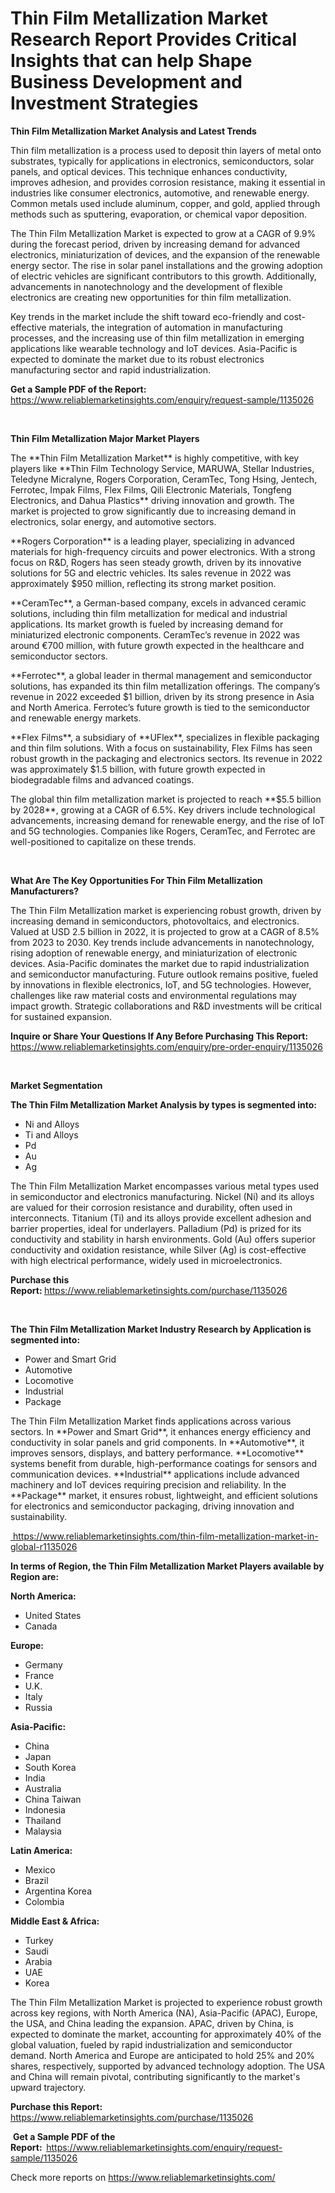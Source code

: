 <p><h1>Thin Film Metallization Market Research Report Provides Critical Insights that can help Shape Business Development and Investment Strategies</h1></p><p><strong>Thin Film Metallization Market Analysis and Latest Trends</strong></p>
<p><p>Thin film metallization is a process used to deposit thin layers of metal onto substrates, typically for applications in electronics, semiconductors, solar panels, and optical devices. This technique enhances conductivity, improves adhesion, and provides corrosion resistance, making it essential in industries like consumer electronics, automotive, and renewable energy. Common metals used include aluminum, copper, and gold, applied through methods such as sputtering, evaporation, or chemical vapor deposition.</p><p>The Thin Film Metallization Market is expected to grow at a CAGR of 9.9% during the forecast period, driven by increasing demand for advanced electronics, miniaturization of devices, and the expansion of the renewable energy sector. The rise in solar panel installations and the growing adoption of electric vehicles are significant contributors to this growth. Additionally, advancements in nanotechnology and the development of flexible electronics are creating new opportunities for thin film metallization.</p><p>Key trends in the market include the shift toward eco-friendly and cost-effective materials, the integration of automation in manufacturing processes, and the increasing use of thin film metallization in emerging applications like wearable technology and IoT devices. Asia-Pacific is expected to dominate the market due to its robust electronics manufacturing sector and rapid industrialization.</p></p>
<p><strong>Get a Sample PDF of the Report:&nbsp;</strong> <a href="https://www.reliablemarketinsights.com/enquiry/request-sample/1135026?utm_campaign=2136&utm_medium=2&utm_source=Github&utm_content=ia&utm_term=26012025&utm_id=thin-film-metallization">https://www.reliablemarketinsights.com/enquiry/request-sample/1135026</a></p>
<p>&nbsp;</p>
<p><strong>Thin Film Metallization Major Market Players</strong></p>
<p><p>The **Thin Film Metallization Market** is highly competitive, with key players like **Thin Film Technology Service, MARUWA, Stellar Industries, Teledyne Micralyne, Rogers Corporation, CeramTec, Tong Hsing, Jentech, Ferrotec, Impak Films, Flex Films, Qili Electronic Materials, Tongfeng Electronics, and Dahua Plastics** driving innovation and growth. The market is projected to grow significantly due to increasing demand in electronics, solar energy, and automotive sectors.</p><p>**Rogers Corporation** is a leading player, specializing in advanced materials for high-frequency circuits and power electronics. With a strong focus on R&D, Rogers has seen steady growth, driven by its innovative solutions for 5G and electric vehicles. Its sales revenue in 2022 was approximately $950 million, reflecting its strong market position.</p><p>**CeramTec**, a German-based company, excels in advanced ceramic solutions, including thin film metallization for medical and industrial applications. Its market growth is fueled by increasing demand for miniaturized electronic components. CeramTec’s revenue in 2022 was around €700 million, with future growth expected in the healthcare and semiconductor sectors.</p><p>**Ferrotec**, a global leader in thermal management and semiconductor solutions, has expanded its thin film metallization offerings. The company’s revenue in 2022 exceeded $1 billion, driven by its strong presence in Asia and North America. Ferrotec’s future growth is tied to the semiconductor and renewable energy markets.</p><p>**Flex Films**, a subsidiary of **UFlex**, specializes in flexible packaging and thin film solutions. With a focus on sustainability, Flex Films has seen robust growth in the packaging and electronics sectors. Its revenue in 2022 was approximately $1.5 billion, with future growth expected in biodegradable films and advanced coatings.</p><p>The global thin film metallization market is projected to reach **$5.5 billion by 2028**, growing at a CAGR of 6.5%. Key drivers include technological advancements, increasing demand for renewable energy, and the rise of IoT and 5G technologies. Companies like Rogers, CeramTec, and Ferrotec are well-positioned to capitalize on these trends.</p></p>
<p>&nbsp;</p>
<p><strong>What Are The Key Opportunities For Thin Film Metallization Manufacturers?</strong></p>
<p><p>The Thin Film Metallization market is experiencing robust growth, driven by increasing demand in semiconductors, photovoltaics, and electronics. Valued at USD 2.5 billion in 2022, it is projected to grow at a CAGR of 8.5% from 2023 to 2030. Key trends include advancements in nanotechnology, rising adoption of renewable energy, and miniaturization of electronic devices. Asia-Pacific dominates the market due to rapid industrialization and semiconductor manufacturing. Future outlook remains positive, fueled by innovations in flexible electronics, IoT, and 5G technologies. However, challenges like raw material costs and environmental regulations may impact growth. Strategic collaborations and R&D investments will be critical for sustained expansion.</p></p>
<p><strong>Inquire or Share Your Questions If Any Before Purchasing This Report:</strong> <a href="https://www.reliablemarketinsights.com/enquiry/pre-order-enquiry/1135026?utm_campaign=2136&utm_medium=2&utm_source=Github&utm_content=ia&utm_term=26012025&utm_id=thin-film-metallization">https://www.reliablemarketinsights.com/enquiry/pre-order-enquiry/1135026</a></p>
<p>&nbsp;</p>
<p><strong>Market Segmentation</strong></p>
<p><strong>The Thin Film Metallization Market Analysis by types is segmented into:</strong></p>
<p><ul><li>Ni and Alloys</li><li>Ti and Alloys</li><li>Pd</li><li>Au</li><li>Ag</li></ul></p>
<p><p>The Thin Film Metallization Market encompasses various metal types used in semiconductor and electronics manufacturing. Nickel (Ni) and its alloys are valued for their corrosion resistance and durability, often used in interconnects. Titanium (Ti) and its alloys provide excellent adhesion and barrier properties, ideal for underlayers. Palladium (Pd) is prized for its conductivity and stability in harsh environments. Gold (Au) offers superior conductivity and oxidation resistance, while Silver (Ag) is cost-effective with high electrical performance, widely used in microelectronics.</p></p>
<p><strong>Purchase this Report:&nbsp;</strong><a href="https://www.reliablemarketinsights.com/purchase/1135026?utm_campaign=2136&utm_medium=2&utm_source=Github&utm_content=ia&utm_term=26012025&utm_id=thin-film-metallization">https://www.reliablemarketinsights.com/purchase/1135026</a></p>
<p>&nbsp;</p>
<p><strong>The Thin Film Metallization Market Industry Research by Application is segmented into:</strong></p>
<p><ul><li>Power and Smart Grid</li><li>Automotive</li><li>Locomotive</li><li>Industrial</li><li>Package</li></ul></p>
<p><p>The Thin Film Metallization Market finds applications across various sectors. In **Power and Smart Grid**, it enhances energy efficiency and conductivity in solar panels and grid components. In **Automotive**, it improves sensors, displays, and battery performance. **Locomotive** systems benefit from durable, high-performance coatings for sensors and communication devices. **Industrial** applications include advanced machinery and IoT devices requiring precision and reliability. In the **Package** market, it ensures robust, lightweight, and efficient solutions for electronics and semiconductor packaging, driving innovation and sustainability.</p></p>
<p><a href="https://www.reliablemarketinsights.com/thin-film-metallization-market-in-global-r1135026?utm_campaign=2136&utm_medium=2&utm_source=Github&utm_content=ia&utm_term=26012025&utm_id=thin-film-metallization">&nbsp;https://www.reliablemarketinsights.com/thin-film-metallization-market-in-global-r1135026</a></p>
<p><strong>In terms of Region, the Thin Film Metallization Market Players available by Region are:</strong></p>
<p>
    <p> <strong> North America: </strong>
        <ul>
            <li>United States</li>
            <li>Canada</li>
        </ul>
        </p> 
    <p> <strong> Europe: </strong>
        <ul>
            <li>Germany</li>
            <li>France</li>
            <li>U.K.</li>
            <li>Italy</li>
            <li>Russia</li>
        </ul>
        </p> 
    <p> <strong> Asia-Pacific: </strong>
        <ul>
            <li>China</li>
            <li>Japan</li>
            <li>South Korea</li>
            <li>India</li>
            <li>Australia</li>
            <li>China Taiwan</li>
            <li>Indonesia</li>
            <li>Thailand</li>
            <li>Malaysia</li>
        </ul>
        </p> 
    <p> <strong> Latin America: </strong>
        <ul>
            <li>Mexico</li>
            <li>Brazil</li>
            <li>Argentina Korea</li>
            <li>Colombia</li>
        </ul>
        </p> 
    <p> <strong> Middle East & Africa: </strong>
        <ul>
            <li>Turkey</li>
            <li>Saudi</li>
            <li>Arabia</li>
            <li>UAE</li>
            <li>Korea</li>
        </ul>
    </p>
    </p>
<p><p>The Thin Film Metallization Market is projected to experience robust growth across key regions, with North America (NA), Asia-Pacific (APAC), Europe, the USA, and China leading the expansion. APAC, driven by China, is expected to dominate the market, accounting for approximately 40% of the global valuation, fueled by rapid industrialization and semiconductor demand. North America and Europe are anticipated to hold 25% and 20% shares, respectively, supported by advanced technology adoption. The USA and China will remain pivotal, contributing significantly to the market's upward trajectory.</p></p>
<p><strong>Purchase this Report: </strong><a href="https://www.reliablemarketinsights.com/purchase/1135026?utm_campaign=2136&utm_medium=2&utm_source=Github&utm_content=ia&utm_term=26012025&utm_id=thin-film-metallization">https://www.reliablemarketinsights.com/purchase/1135026</a></p>
<p>&nbsp;<strong>Get a Sample PDF of the Report:&nbsp;&nbsp;</strong><a href="https://www.reliablemarketinsights.com/enquiry/request-sample/1135026?utm_campaign=2136&utm_medium=2&utm_source=Github&utm_content=ia&utm_term=26012025&utm_id=thin-film-metallization">https://www.reliablemarketinsights.com/enquiry/request-sample/1135026</a></p>
<p><strong></strong></p>
<p>Check more reports on <a href="https://www.reliablemarketinsights.com/?utm_campaign=2136&utm_medium=2&utm_source=Github&utm_content=ia&utm_term=26012025&utm_id=thin-film-metallization">https://www.reliablemarketinsights.com/</a></p>
